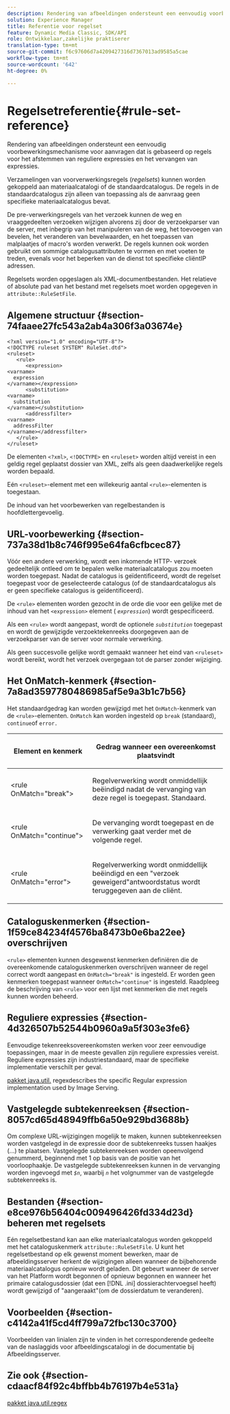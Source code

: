 ```yaml
---
description: Rendering van afbeeldingen ondersteunt een eenvoudig voorbewerkingsmechanisme voor aanvragen dat is gebaseerd op regels voor het afstemmen van reguliere expressies en het vervangen van expressies.
solution: Experience Manager
title: Referentie voor regelset
feature: Dynamic Media Classic, SDK/API
role: Ontwikkelaar,zakelijke praktiserer
translation-type: tm+mt
source-git-commit: f6c97606d7a4209427316d7367013ad9585a5cae
workflow-type: tm+mt
source-wordcount: '642'
ht-degree: 0%

---
```



# Regelsetreferentie{#rule-set-reference}

Rendering van afbeeldingen ondersteunt een eenvoudig voorbewerkingsmechanisme voor aanvragen dat is gebaseerd op regels voor het afstemmen van reguliere expressies en het vervangen van expressies.

<!--<a id="section_F44601A65CE1451EAD0A449C66B773CC"></a>-->

Verzamelingen van voorverwerkingsregels (*regelsets*) kunnen worden gekoppeld aan materiaalcatalogi of de standaardcatalogus. De regels in de standaardcatalogus zijn alleen van toepassing als de aanvraag geen specifieke materiaalcatalogus bevat.

De pre-verwerkingsregels van het verzoek kunnen de weg en vraaggedeelten verzoeken wijzigen alvorens zij door de verzoekparser van de server, met inbegrip van het manipuleren van de weg, het toevoegen van bevelen, het veranderen van bevelwaarden, en het toepassen van malplaatjes of macro&#39;s worden verwerkt. De regels kunnen ook worden gebruikt om sommige catalogusattributen te vormen en met voeten te treden, evenals voor het beperken van de dienst tot specifieke cliëntIP adressen.

Regelsets worden opgeslagen als XML-documentbestanden. Het relatieve of absolute pad van het bestand met regelsets moet worden opgegeven in `attribute::RuleSetFile`.

## Algemene structuur {#section-74faaee27fc543a2ab4a306f3a03674e}

```
<?xml version="1.0" encoding="UTF-8"?>
<!DOCTYPE ruleset SYSTEM" RuleSet.dtd">
<ruleset>
   <rule>
      <expression>
<varname>
  expression
</varname></expression>
      <substitution>
<varname>
  substitution
</varname></substitution>
      <addressfilter>
<varname>
  addressFilter
</varname></addressfilter>
   </rule>
</ruleset>
```

De elementen `<?xml>`, `<!DOCTYPE>` en `<ruleset>` worden altijd vereist in een geldig regel geplaatst dossier van XML, zelfs als geen daadwerkelijke regels worden bepaald.

Eén `<ruleset>`-element met een willekeurig aantal `<rule>`-elementen is toegestaan.

De inhoud van het voorbewerken van regelbestanden is hoofdlettergevoelig.

## URL-voorbewerking {#section-737a38d1b8c746f995e64fa6cfbcec87}

Vóór een andere verwerking, wordt een inkomende HTTP- verzoek gedeeltelijk ontleed om te bepalen welke materiaalcatalogus zou moeten worden toegepast. Nadat de catalogus is geïdentificeerd, wordt de regelset toegepast voor de geselecteerde catalogus (of de standaardcatalogus als er geen specifieke catalogus is geïdentificeerd).

De `<rule>` elementen worden gezocht in de orde die voor een gelijke met de inhoud van het `<expression>` element ( *`expression`*) wordt gespecificeerd.

Als een `<rule>` wordt aangepast, wordt de optionele *`substitution`* toegepast en wordt de gewijzigde verzoektekenreeks doorgegeven aan de verzoekparser van de server voor normale verwerking.

Als geen succesvolle gelijke wordt gemaakt wanneer het eind van `<ruleset>` wordt bereikt, wordt het verzoek overgegaan tot de parser zonder wijziging.

## Het OnMatch-kenmerk {#section-7a8ad3597780486985af5e9a3b1c7b56}

Het standaardgedrag kan worden gewijzigd met het `OnMatch`-kenmerk van de `<rule>`-elementen. `OnMatch` kan worden ingesteld op  `break` (standaard),  `continue`of  `error.`

<table id="table_4CABF55B33854A128D5F326B31C6C397"> 
 <thead> 
  <tr> 
   <th colname="col1" class="entry"> <p>Element en kenmerk </p> </th> 
   <th colname="col2" class="entry"> <p>Gedrag wanneer een overeenkomst plaatsvindt </p> </th> 
  </tr> 
 </thead>
 <tbody> 
  <tr> 
   <td colname="col1"> <p><span class="codeph"> &lt;rule OnMatch="break"&gt;</span> </p> </td> 
   <td colname="col2"> <p>Regelverwerking wordt onmiddellijk beëindigd nadat de vervanging van deze regel is toegepast. Standaard. </p> </td> 
  </tr> 
  <tr> 
   <td colname="col1"> <p><span class="codeph"> &lt;rule OnMatch="continue"&gt;</span> </p> </td> 
   <td colname="col2"> <p>De vervanging wordt toegepast en de verwerking gaat verder met de volgende regel. </p> </td> 
  </tr> 
  <tr> 
   <td colname="col1"> <p><span class="codeph"> &lt;rule OnMatch="error"&gt;</span> </p> </td> 
   <td colname="col2"> <p>Regelverwerking wordt onmiddellijk beëindigd en een "verzoek geweigerd"antwoordstatus wordt teruggegeven aan de cliënt. </p> </td> 
  </tr> 
 </tbody> 
</table>

## Cataloguskenmerken {#section-1f59ce84234f4576ba8473b0e6ba22ee} overschrijven

`<rule>` elementen kunnen desgewenst kenmerken definiëren die de overeenkomende cataloguskenmerken overschrijven wanneer de regel correct wordt aangepast en  `OnMatch="break"` is ingesteld. Er worden geen kenmerken toegepast wanneer `OnMatch="continue"` is ingesteld. Raadpleeg de beschrijving van `<rule>` voor een lijst met kenmerken die met regels kunnen worden beheerd.

## Reguliere expressies {#section-4d326507b52544b0960a9a5f303e3fe6}

Eenvoudige tekenreeksovereenkomsten werken voor zeer eenvoudige toepassingen, maar in de meeste gevallen zijn reguliere expressies vereist. Reguliere expressies zijn industriestandaard, maar de specifieke implementatie verschilt per geval.

[pakket java.util.](https://www2.cs.duke.edu/csed/java/jdk1.4.2/docs/api/) regexdescribes the specific Regular expression implementation used by Image Serving.

## Vastgelegde subtekenreeksen {#section-8057cd65d48949ffb6a50e929bd3688b}

Om complexe URL-wijzigingen mogelijk te maken, kunnen subtekenreeksen worden vastgelegd in de expressie door de subtekenreeks tussen haakjes (...) te plaatsen. Vastgelegde subtekenreeksen worden opeenvolgend genummerd, beginnend met 1 op basis van de positie van het voorloophaakje. De vastgelegde subtekenreeksen kunnen in de vervanging worden ingevoegd met *`$n`*, waarbij *`n`* het volgnummer van de vastgelegde subtekenreeks is.

## Bestanden {#section-e8ce976b56404c009496426fd334d23d} beheren met regelsets

Eén regelsetbestand kan aan elke materiaalcatalogus worden gekoppeld met het cataloguskenmerk `attribute::RuleSetFile`. U kunt het regelsetbestand op elk gewenst moment bewerken, maar de afbeeldingsserver herkent de wijzigingen alleen wanneer de bijbehorende materiaalcatalogus opnieuw wordt geladen. Dit gebeurt wanneer de server van het Platform wordt begonnen of opnieuw begonnen en wanneer het primaire catalogusdossier (dat een [!DNL .ini] dossierachtervoegsel heeft) wordt gewijzigd of &quot;aangeraakt&quot;(om de dossierdatum te veranderen).

## Voorbeelden {#section-c4142a41f5cd4ff799a72fbc130c3700}

Voorbeelden van linialen zijn te vinden in het corresponderende gedeelte van de naslaggids voor afbeeldingscatalogi in de documentatie bij Afbeeldingsserver.

## Zie ook {#section-cdaacf84f92c4bffbb4b76197b4e531a}

[pakket java.util.regex](https://www2.cs.duke.edu/csed/java/jdk1.4.2/docs/api/)
